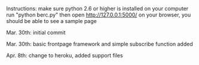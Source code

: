 Instructions:
make sure python 2.6 or higher is installed on your computer
run "python berc.py"
then open http://127.0.0.1:5000/ on your browser, you should be able to see a sample page

Mar. 30th:
	initial commit

Mar. 30th:
	basic frontpage framework and simple subscribe function added
	
Apr. 8th:
	change to heroku, added support files